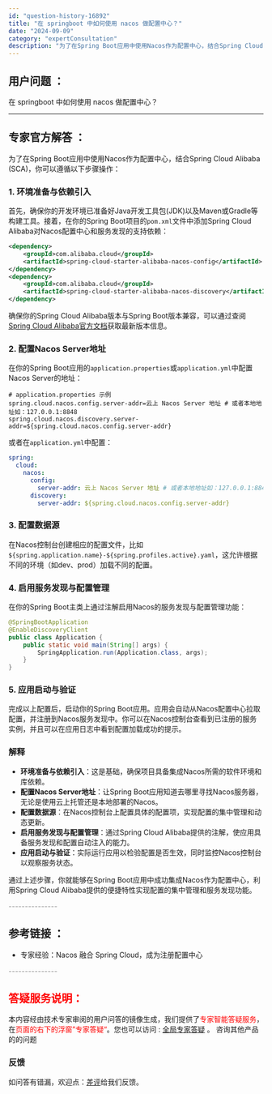 ```yaml
---
id: "question-history-16892"
title: "在 springboot 中如何使用 nacos 做配置中心？"
date: "2024-09-09"
category: "expertConsultation"
description: "为了在Spring Boot应用中使用Nacos作为配置中心，结合Spring Cloud Alibaba (SCA)，你可以遵循以下步骤操作：### 1. 环境准备与依赖引入首先，确保你的开发环境已准备好Java开发工具包(JDK)以及Maven或Gradle等构建工具。接着，在你的Spring "
---
```


## 用户问题 ： 
 在 springboot 中如何使用 nacos 做配置中心？  

---------------
## 专家官方解答 ：

为了在Spring Boot应用中使用Nacos作为配置中心，结合Spring Cloud Alibaba (SCA)，你可以遵循以下步骤操作：

### 1. 环境准备与依赖引入

首先，确保你的开发环境已准备好Java开发工具包(JDK)以及Maven或Gradle等构建工具。接着，在你的Spring Boot项目的`pom.xml`文件中添加Spring Cloud Alibaba对Nacos配置中心和服务发现的支持依赖：

```xml
<dependency>
    <groupId>com.alibaba.cloud</groupId>
    <artifactId>spring-cloud-starter-alibaba-nacos-config</artifactId>
</dependency>
<dependency>
    <groupId>com.alibaba.cloud</groupId>
    <artifactId>spring-cloud-starter-alibaba-nacos-discovery</artifactId>
</dependency>
```

确保你的Spring Cloud Alibaba版本与Spring Boot版本兼容，可以通过查阅[Spring Cloud Alibaba官方文档](https://github.com/alibaba/spring-cloud-alibaba/wiki)获取最新版本信息。

### 2. 配置Nacos Server地址

在你的Spring Boot应用的`application.properties`或`application.yml`中配置Nacos Server的地址：

```properties
# application.properties 示例
spring.cloud.nacos.config.server-addr=云上 Nacos Server 地址 # 或者本地地址如：127.0.0.1:8848
spring.cloud.nacos.discovery.server-addr=${spring.cloud.nacos.config.server-addr}
```

或者在`application.yml`中配置：

```yaml
spring:
  cloud:
    nacos:
      config:
        server-addr: 云上 Nacos Server 地址 # 或者本地地址如：127.0.0.1:8848
      discovery:
        server-addr: ${spring.cloud.nacos.config.server-addr}
```

### 3. 配置数据源

在Nacos控制台创建相应的配置文件，比如`${spring.application.name}-${spring.profiles.active}.yaml`，这允许根据不同的环境（如dev、prod）加载不同的配置。

### 4. 启用服务发现与配置管理

在你的Spring Boot主类上通过注解启用Nacos的服务发现与配置管理功能：

```java
@SpringBootApplication
@EnableDiscoveryClient
public class Application {
    public static void main(String[] args) {
        SpringApplication.run(Application.class, args);
    }
}
```

### 5. 应用启动与验证

完成以上配置后，启动你的Spring Boot应用。应用会自动从Nacos配置中心拉取配置，并注册到Nacos服务发现中。你可以在Nacos控制台查看到已注册的服务实例，并且可以在应用日志中看到配置加载成功的提示。

### 解释

- **环境准备与依赖引入**：这是基础，确保项目具备集成Nacos所需的软件环境和库依赖。
- **配置Nacos Server地址**：让Spring Boot应用知道去哪里寻找Nacos服务器，无论是使用云上托管还是本地部署的Nacos。
- **配置数据源**：在Nacos控制台上配置具体的配置项，实现配置的集中管理和动态更新。
- **启用服务发现与配置管理**：通过Spring Cloud Alibaba提供的注解，使应用具备服务发现和配置自动注入的能力。
- **应用启动与验证**：实际运行应用以检验配置是否生效，同时监控Nacos控制台以观察服务状态。

通过上述步骤，你就能够在Spring Boot应用中成功集成Nacos作为配置中心，利用Spring Cloud Alibaba提供的便捷特性实现配置的集中管理和服务发现功能。


<font color="#949494">---------------</font> 


## 参考链接 ：

* 专家经验：Nacos 融合 Spring Cloud，成为注册配置中心 


 <font color="#949494">---------------</font> 
 


## <font color="#FF0000">答疑服务说明：</font> 

本内容经由技术专家审阅的用户问答的镜像生成，我们提供了<font color="#FF0000">专家智能答疑服务</font>，在<font color="#FF0000">页面的右下的浮窗”专家答疑“</font>。您也可以访问 : [全局专家答疑](https://answer.opensource.alibaba.com/docs/intro) 。 咨询其他产品的的问题

### 反馈
如问答有错漏，欢迎点：[差评](https://ai.nacos.io/user/feedbackByEnhancerGradePOJOID?enhancerGradePOJOId=16903)给我们反馈。
